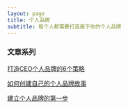 ```yaml
---
layout: page
title: 个人品牌
subtitle: 每个人都需要打造属于你的个人品牌
---
```


### 文章系列
[打造CEO个人品牌的6个策略](http://actionthinker.com/2019-03-21-Six-Strategies-to-Build-Your-CEO-Brand/)

[如何创建自己的个人品牌故事](http://actionthinker.com/2019-02-21-How-to-Create-the-Story-of-Your-Own-Personal-Brand/)

[建立个人品牌的第一步](http://actionthinker.com/2019-02-20-The-First-Step-To-Building-Your-Personal-Brand/)



